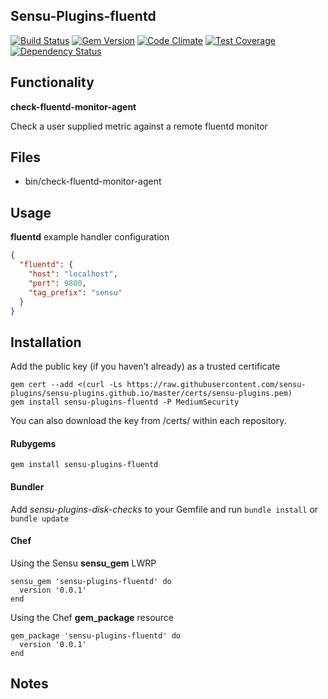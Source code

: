 ## Sensu-Plugins-fluentd

[![Build Status](https://travis-ci.org/sensu-plugins/sensu-plugins-fluentd.svg?branch=master)](https://travis-ci.org/sensu-plugins/sensu-plugins-fluentd)
[![Gem Version](https://badge.fury.io/rb/sensu-plugins-fluentd.svg)](http://badge.fury.io/rb/sensu-plugins-fluentd)
[![Code Climate](https://codeclimate.com/github/sensu-plugins/sensu-plugins-fluentd/badges/gpa.svg)](https://codeclimate.com/github/sensu-plugins/sensu-plugins-fluentd)
[![Test Coverage](https://codeclimate.com/github/sensu-plugins/sensu-plugins-fluentd/badges/coverage.svg)](https://codeclimate.com/github/sensu-plugins/sensu-plugins-fluentd)
[![Dependency Status](https://gemnasium.com/sensu-plugins/sensu-plugins-fluentd.svg)](https://gemnasium.com/sensu-plugins/sensu-plugins-fluentd)

## Functionality

**check-fluentd-monitor-agent**

Check a user supplied metric against a remote fluentd monitor

## Files
 * bin/check-fluentd-monitor-agent

## Usage

**fluentd** example handler configuration
```json
{
  "fluentd": {
    "host": "localhost",
    "port": 9880,
    "tag_prefix": "sensu"
  }
}
```

## Installation

Add the public key (if you haven’t already) as a trusted certificate

```
gem cert --add <(curl -Ls https://raw.githubusercontent.com/sensu-plugins/sensu-plugins.github.io/master/certs/sensu-plugins.pem)
gem install sensu-plugins-fluentd -P MediumSecurity
```

You can also download the key from /certs/ within each repository.

#### Rubygems

`gem install sensu-plugins-fluentd`

#### Bundler

Add *sensu-plugins-disk-checks* to your Gemfile and run `bundle install` or `bundle update`

#### Chef

Using the Sensu **sensu_gem** LWRP
```
sensu_gem 'sensu-plugins-fluentd' do
  version '0.0.1'
end
```

Using the Chef **gem_package** resource
```
gem_package 'sensu-plugins-fluentd' do
  version '0.0.1'
end
```

## Notes
